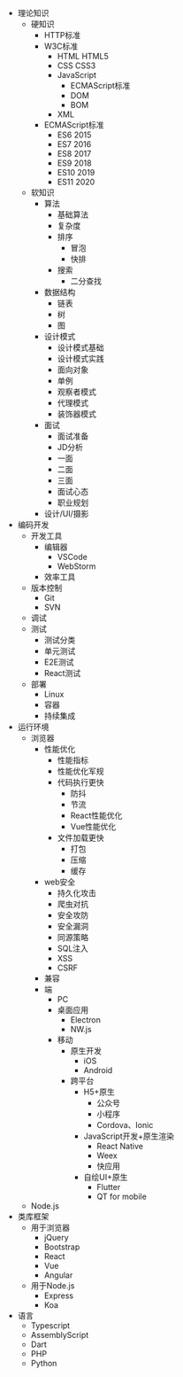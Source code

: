 + 理论知识
    + 硬知识
        + HTTP标准
        + W3C标准
            + HTML HTML5
            + CSS CSS3
            + JavaScript
                + ECMAScript标准
                + DOM
                + BOM
            + XML
        + ECMAScript标准
            + ES6 2015
            + ES7 2016
            + ES8 2017
            + ES9 2018
            + ES10 2019
            + ES11 2020
    + 软知识
        + 算法
            + 基础算法
            + 复杂度
            + 排序
                + 冒泡
                + 快排
            + 搜索
                + 二分查找
         + 数据结构
            + 链表
            + 树
            + 图
        + 设计模式
            + 设计模式基础
            + 设计模式实践
            + 面向对象
            + 单例
            + 观察者模式
            + 代理模式
            + 装饰器模式
        + 面试
            + 面试准备
            + JD分析
            + 一面
            + 二面
            + 三面
            + 面试心态
            + 职业规划
        + 设计/UI/摄影
+ 编码开发
    + 开发工具
        + 编辑器
            + VSCode
            + WebStorm
        + 效率工具
    + 版本控制
        + Git
        + SVN
    + 调试
    + 测试
        + 测试分类
        + 单元测试
        + E2E测试
        + React测试
    + 部署
        + Linux
        + 容器
        + 持续集成
+ 运行环境
    + 浏览器
        + 性能优化
            + 性能指标
            + 性能优化军规
            + 代码执行更快
                + 防抖
                + 节流
                + React性能优化
                + Vue性能优化
            + 文件加载更快
                + 打包
                + 压缩
                + 缓存
        + web安全
            + 持久化攻击
            + 爬虫对抗
            + 安全攻防
            + 安全漏洞
            + 同源策略
            + SQL注入
            + XSS
            + CSRF
        + 兼容
        + 端
            + PC
            + 桌面应用
                + Electron
                + NW.js
            + 移动
                + 原生开发
                    + iOS
                    + Android
                + 跨平台
                    + H5+原生
                        + 公众号
                        + 小程序
                        + Cordova、Ionic
                    + JavaScript开发+原生渲染
                        + React Native
                        + Weex
                        + 快应用
                    + 自绘UI+原生
                        + Flutter
                        + QT for mobile
    + Node.js
+ 类库框架
    + 用于浏览器
        + jQuery
        + Bootstrap
        + React
        + Vue
        + Angular
    + 用于Node.js
        + Express
        + Koa
+ 语言
    + Typescript
    + AssemblyScript
    + Dart
    + PHP
    + Python
